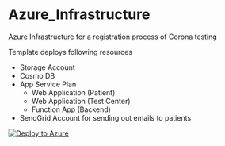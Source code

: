 # Azure_Infrastructure

Azure Infrastructure for a registration process of Corona testing

Template deploys following resources

- Storage Account
- Cosmo DB
- App Service Plan
  - Web Application (Patient)
  - Web Application (Test Center)
  - Function App (Backend)
- SendGrid Account for sending out emails to patients

[![Deploy to Azure](https://aka.ms/deploytoazurebutton)](https://portal.azure.com/#create/Microsoft.Template/uri/https%3A%2F%2Fraw.githubusercontent.com%2FWirVsVirusCovidTestProcess%2FAzure_Infrastructure%2Fmaster%2Fazuredeploy.json)
